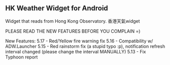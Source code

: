 ## HK Weather Widget for Android ##
Widget that reads from Hong Kong Observatory.
香港天氣widget

PLEASE READ THE NEW FEATURES BEFORE YOU COMPLAIN =)

New Features:
5.17 - Red/Yellow fire warning fix
5.16 - Compatibility w/ ADW.Launcher
5.15 - Red rainstorm fix (a stupid typo :p), notification refresh interval changed (please change the interval MANUALLY)
5.13 - Fix Typhoon report